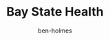 ---
title: "Bay State Health"
author: ben-holmes # references `src/content/authors/ben-holmes.json`
pubDate: 01/01/01
description: Required
---